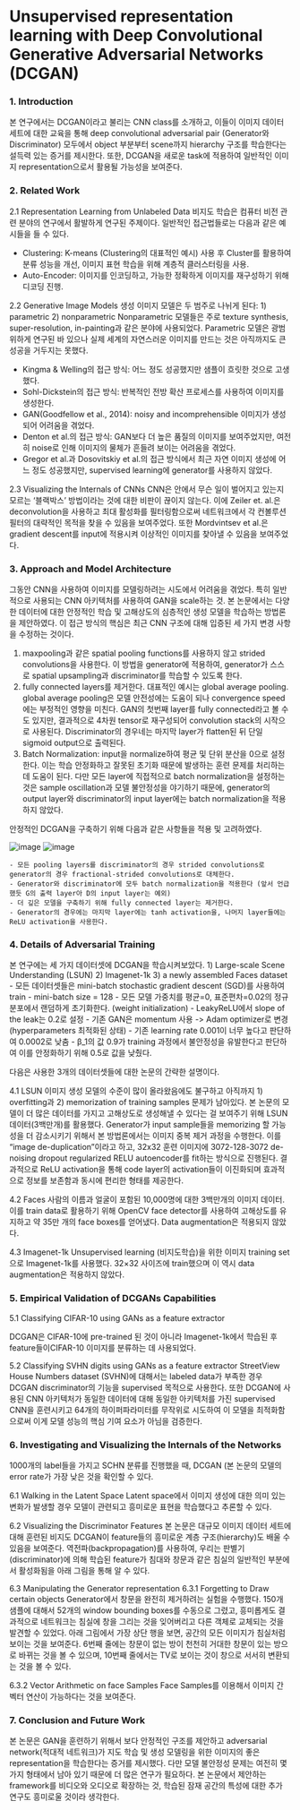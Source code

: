 # Unsupervised representation learning with Deep Convolutional Generative Adversarial Networks (DCGAN)

### 1. Introduction
본 연구에서는 DCGAN이라고 불리는 CNN class를 소개하고, 이들이 이미지 데이터 세트에 대한 교육을 통해 deep convolutional adversarial pair (Generator와 Discriminator) 모두에서 object 부분부터 scene까지 hierarchy 구조를 학습한다는 설득력 있는 증거를 제시한다. 또한, DCGAN을 새로운 task에 적용하여 일반적인 이미지 representation으로서 활용될 가능성을 보여준다.


### 2. Related Work
2.1 Representation Learning from Unlabeled Data
비지도 학습은 컴퓨터 비전 관련 분야의 연구에서 활발하게 연구된 주제이다. 일반적인 접근법들로는 다음과 같은 예시들을 들 수 있다.
  - Clustering: K-means (Clustering의 대표적인 예시) 사용 후 Cluster를 활용하여 분류 성능을 개선, 이미지 표현 학습을 위해 계층적 클러스터링을 사용.
  - Auto-Encoder: 이미지를 인코딩하고, 가능한 정확하게 이미지를 재구성하기 위해 디코딩 진행.

2.2 Generative Image Models
생성 이미지 모델은 두 범주로 나뉘게 된다: 1) parametric 2) nonparametric
Nonparametric 모델들은 주로 texture synthesis, super-resolution, in-painting과 같은 분야에 사용되었다. Parametric 모델은 광범위하게 연구된 바 있으나 실제 세계의 자연스러운 이미지를 만드는 것은 아직까지도 큰 성공을 거두지는 못했다. 
  - Kingma & Welling의 접근 방식: 어느 정도 성공했지만 샘플이 흐릿한 것으로 고생했다.
  - Sohl-Dickstein의 접근 방식: 반복적인 전방 확산 프로세스를 사용하여 이미지를 생성한다.
  - GAN(Goodfellow et al., 2014): noisy and incomprehensible 이미지가 생성되어 어려움을 겪었다.
  - Denton et al.의 접근 방식: GAN보다 더 높은 품질의 이미지를 보여주었지만, 여전히 noise로 인해 이미지의 물체가 흔들려 보이는 어려움을 겪었다.
  - Gregor et al.과 Dosovitskiy et al.의 접근 방식에서 최근 자연 이미지 생성에 어느 정도 성공했지만, supervised learning에 generator를 사용하지 않았다.

2.3 Visualizing the Internals of CNNs
CNN은 안에서 무슨 일이 벌어지고 있는지 모르는 ‘블랙박스’ 방법이라는 것에 대한 비판이 끊이지 않는다. 이에 Zeiler et. al.은 deconvolution을 사용하고 최대 활성화를 필터링함으로써 네트워크에서 각 컨볼루션 필터의 대략적인 목적을 찾을 수 있음을 보여주었다. 또한 Mordvintsev et al.은 gradient descent를 input에 적용시켜 이상적인 이미지를 찾아낼 수 있음을 보여주었다. 


### 3. Approach and Model Architecture
그동안 CNN을 사용하여 이미지를 모델링하려는 시도에서 어려움을 겪었다. 특히 일반적으로 사용되는 CNN 아키텍처를 사용하여 GAN을 scale하는 것.
본 논문에서는 다양한 데이터에 대한 안정적인 학습 및 고해상도의 심층적인 생성 모델을 학습하는 방법론을 제안하였다. 이 접근 방식의 핵심은 최근 CNN 구조에 대해 입증된 세 가지 변경 사항을 수정하는 것이다.
  1) maxpooling과 같은 spatial pooling functions를 사용하지 않고 strided convolutions을 사용한다. 이 방법을 generator에 적용하여, generator가 스스로 spatial upsampling과 discriminator를 학습할 수 있도록 한다.
  2) fully connected layers를 제거한다. 대표적인 예시는 global average pooling. global average pooling은 모델 안전성에는 도움이 되나 convergence speed에는 부정적인 영향을 미친다. GAN의 첫번째 layer를 fully connected라고 볼 수도 있지만, 결과적으로 4차원 tensor로 재구성되어 convolution stack의 시작으로 사용된다. Discriminator의 경우네는 마지막 layer가 flatten된 뒤 단일 sigmoid output으로 출력된다. 
  3) Batch Normalization: input을 normalize하여 평균 및 단위 분산을 0으로 설정한다. 이는 학습 안정화하고 잘못된 초기화 때문에 발생하는 훈련 문제를 처리하는 데 도움이 된다. 다만 모든 layer에 직접적으로 batch normalization을 설정하는 것은 sample oscillation과 모델 불안정성을 야기하기 때문에, generator의 output layer와 discriminator의 input layer에는 batch normalization을 적용하지 않았다. 

안정적인 DCGAN을 구축하기 위해 다음과 같은 사항들을 적용 및 고려하였다.
 
 ![image](https://user-images.githubusercontent.com/68283760/114290604-c6cfc880-9abb-11eb-9639-58b94b3aa1f2.png)
![image](https://user-images.githubusercontent.com/68283760/114290605-c8998c00-9abb-11eb-9455-52c371ce2dde.png)

	- 모든 pooling layers를 discriminator의 경우 strided convolutions로 generator의 경우 fractional-strided convolutions로 대체한다.
	- Generator와 discriminator에 모두 batch normalization을 적용한다 (앞서 언급했듯 G의 출력 layer아 D의 input layer는 예외)
	- 더 깊은 모델을 구축하기 위해 fully connected layer는 제거한다.
	- Generator의 경우에는 마지막 layer에는 tanh activation을, 나머지 layer들에는 ReLU activation을 사용한다. 


### 4. Details of Adversarial Training
본 연구에는 세 가지 데이터셋에 DCGAN을 학습시켜보았다. 1) Large-scale Scene Understanding (LSUN) 2) Imagenet-1k 3) a newly assembled Faces dataset
	- 모든 데이터셋들은 mini-batch stochastic gradient descent (SGD)를 사용하여 train
	- mini-batch size = 128
	- 모든 모델 가중치를 평균=0, 표준편차=0.02의 정규 분포에서 랜덤하게 초기화한다. (weight initialization)
	- LeakyReLU에서 slope of the leak는 0.2로 설정
	- 기존 GAN은 momentum 사용 -> Adam optimizer로 변경 (hyperparameters 최적화된 상태)
	- 기존 learning rate 0.001이 너무 높다고 판단하여 0.0002로 낮춤
	- β_1의 값 0.9가 training 과정에서 불안정성을 유발한다고 판단하여 이를 안정화하기 위해 0.5로 값을 낮췄다. 

다음은 사용한 3개의 데이터셋들에 대한 논문의 간략한 설명이다.

4.1 LSUN 
이미지 생성 모델의 수준이 많이 올라왔음에도 불구하고 아직까지 1) overfitting과 2) memorization of training samples 문제가 남아있다. 본 논문의 모델이 더 많은 데이터를 가지고 고해상도로 생성해낼 수 있다는 걸 보여주기 위해 LSUN 데이터(3백만개)를 활용했다. Generator가 input sample들을 memorizing 할 가능성을 더 감소시키기 위해서 본 방법론에서는 이미지 중복 제거 과정을 수행한다. 이를 “image de-duplication”이라고 하고, 32x32 훈련 이미지에 3072-128-3072 de-noising dropout regularized RELU autoencoder를 fit하는 방식으로 진행된다. 결과적으로 ReLU activation을 통해 code layer의 activation들이 이진화되며 효과적으로 정보를 보존함과 동시에 편리한 형태를 제공한다.

4.2 Faces
사람의 이름과 얼굴이 포함된 10,000명에 대한 3백만개의 이미지 데이터. 이를 train data로 활용하기 위해 OpenCV face detector를 사용하여 고해상도를 유지하고 약 35만 개의 face boxes를 얻어냈다. Data augmentation은 적용되지 않았다.

4.3 Imagenet-1k
Unsupervised learning (비지도학습)을 위한 이미지 training set으로 Imagenet-1k를 사용했다. 32×32 사이즈에 train했으며 이 역시 data augmentation은 적용하지 않았다.


### 5. Empirical Validation of DCGANs Capabilities
5.1 Classifying CIFAR-10 using GANs as a feature extractor
 
DCGAN은 CIFAR-10에 pre-trained 된 것이 아니라 Imagenet-1k에서 학습된 후 feature들이CIFAR-10 이미지를 분류하는 데 사용되었다. 

5.2 Classifying SVHN digits using GANs as a feature extractor
StreetView House Numbers dataset (SVHN)에 대해서는 labeled data가 부족한 경우 DCGAN discriminator의 기능을 supervised 목적으로 사용한다. 또한 DCGAN에 사용된 CNN 아키텍처가 동일한 데이터에 대해 동일한 아키텍처를 가진 supervised CNN을 훈련시키고 64개의 하이퍼파라미터를 무작위로 시도하여 이 모델을 최적화함으로써 이게 모델 성능의 핵심 기여 요소가 아님을 검증한다. 


### 6. Investigating and Visualizing the Internals of the Networks
 
1000개의 label들을 가지고 SCHN 분류를 진행했을 때, DCGAN (본 논문의 모델의 error rate가 가장 낮은 것을 확인할 수 있다.

6.1 Walking in the Latent Space
Latent space에서 이미지 생성에 대한 의미 있는 변화가 발생할 경우 모델이 관련되고 흥미로운 표현을 학습했다고 추론할 수 있다. 

6.2 Visualizing the Discriminator Features
본 논문은 대규모 이미지 데이터 세트에 대해 훈련된 비지도 DCGAN이 feature들의 흥미로운 계층 구조(hierarchy)도 배울 수 있음을 보여준다. 역전파(backpropagation)를 사용하여, 우리는 판별기(discriminator)에 의해 학습된 feature가 침대와 창문과 같은 침실의 일반적인 부분에서 활성화됨을 아래 그림을 통해 알 수 있다.
 

6.3 Manipulating the Generator representation
6.3.1 Forgetting to Draw certain objects
Generator에서 창문을 완전히 제거하려는 실험을 수행했다. 150개 샘플에 대해서 52개의 window bounding boxes를 수동으로 그렸고, 흥미롭게도 결과적으로 네트워크는 침실에 창을 그리는 것을 잊어버리고 다른 객체로 교체되는 것을 발견할 수 있었다.
아래 그림에서 가장 상단 행을 보면, 공간의 모든 이미지가 침실처럼 보이는 것을 보여준다. 6번째 줄에는 창문이 없는 방이 천천히 거대한 창문이 있는 방으로 바뀌는 것을 볼 수 있으며, 10번째 줄에서는 TV로 보이는 것이 창으로 서서히 변환되는 것을 볼 수 있다.
 
6.3.2 Vector Arithmetic on face Samples
Face Samples를 이용해서 이미지 간 벡터 연산이 가능하다는 것을 보여준다.

### 7. Conclusion and Future Work
본 논문은 GAN을 훈련하기 위해서 보다 안정적인 구조를 제안하고 adversarial network(적대적 네트워크)가 지도 학습 및 생성 모델링을 위한 이미지의 좋은 representation을 학습한다는 증거를 제시했다. 다만 모델 불안정성 문제는 여전히 몇 가지 형태에서 남아 있기 때문에 더 많은 연구가 필요하다. 본 논문에서 제안하는 framework를 비디오와 오디오로 확장하는 것, 학습된 잠재 공간의 특성에 대한 추가 연구도 흥미로울 것이라 생각한다.
